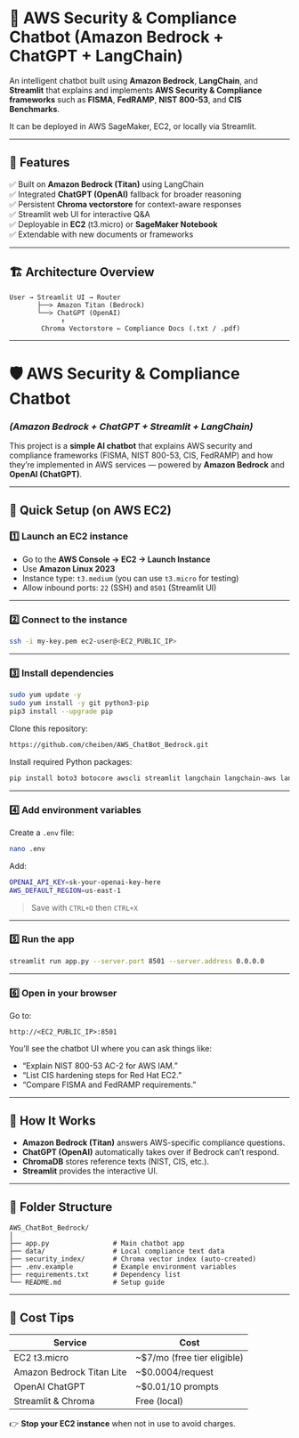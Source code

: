 # 🧠 AWS Security & Compliance Chatbot (Amazon Bedrock + ChatGPT + LangChain)

An intelligent chatbot built using **Amazon Bedrock**, **LangChain**, and **Streamlit** that explains and implements **AWS Security & Compliance frameworks** such as **FISMA**, **FedRAMP**, **NIST 800-53**, and **CIS Benchmarks**.

It can be deployed in AWS SageMaker, EC2, or locally via Streamlit.

---

## 🚀 Features

✅ Built on **Amazon Bedrock (Titan)** using LangChain  
✅ Integrated **ChatGPT (OpenAI)** fallback for broader reasoning  
✅ Persistent **Chroma vectorstore** for context-aware responses  
✅ Streamlit web UI for interactive Q&A  
✅ Deployable in **EC2** (t3.micro) or **SageMaker Notebook**  
✅ Extendable with new documents or frameworks  

---

## 🏗️ Architecture Overview

```text
User → Streamlit UI → Router
       ├──> Amazon Titan (Bedrock)
       └──> ChatGPT (OpenAI)
             ↑
        Chroma Vectorstore ← Compliance Docs (.txt / .pdf)
```
---

# 🛡️ AWS Security & Compliance Chatbot

### *(Amazon Bedrock + ChatGPT + Streamlit + LangChain)*

This project is a **simple AI chatbot** that explains AWS security and compliance frameworks (FISMA, NIST 800-53, CIS, FedRAMP) and how they’re implemented in AWS services — powered by **Amazon Bedrock** and **OpenAI (ChatGPT)**.

---

## 🚀 Quick Setup (on AWS EC2)

### 1️⃣ Launch an EC2 instance

* Go to the **AWS Console → EC2 → Launch Instance**
* Use **Amazon Linux 2023**
* Instance type: `t3.medium` (you can use `t3.micro` for testing)
* Allow inbound ports: `22` (SSH) and `8501` (Streamlit UI)

---

### 2️⃣ Connect to the instance

```bash
ssh -i my-key.pem ec2-user@<EC2_PUBLIC_IP>
```

---

### 3️⃣ Install dependencies

```bash
sudo yum update -y
sudo yum install -y git python3-pip
pip3 install --upgrade pip
```

Clone this repository:

```bash
https://github.com/cheiben/AWS_ChatBot_Bedrock.git
```

Install required Python packages:

```bash
pip install boto3 botocore awscli streamlit langchain langchain-aws langchain-community langchain-chroma chromadb openai python-dotenv
```

---

### 4️⃣ Add environment variables

Create a `.env` file:

```bash
nano .env
```

Add:

```bash
OPENAI_API_KEY=sk-your-openai-key-here
AWS_DEFAULT_REGION=us-east-1
```

> Save with `CTRL+O` then `CTRL+X`

---

### 5️⃣ Run the app

```bash
streamlit run app.py --server.port 8501 --server.address 0.0.0.0
```

---

### 6️⃣ Open in your browser

Go to:

```
http://<EC2_PUBLIC_IP>:8501
```

You’ll see the chatbot UI where you can ask things like:

* “Explain NIST 800-53 AC-2 for AWS IAM.”
* “List CIS hardening steps for Red Hat EC2.”
* “Compare FISMA and FedRAMP requirements.”

---

## 🧠 How It Works

* **Amazon Bedrock (Titan)** answers AWS-specific compliance questions.
* **ChatGPT (OpenAI)** automatically takes over if Bedrock can’t respond.
* **ChromaDB** stores reference texts (NIST, CIS, etc.).
* **Streamlit** provides the interactive UI.

---

## 🪪 Folder Structure

```
AWS_ChatBot_Bedrock/
│
├── app.py                # Main chatbot app
├── data/                 # Local compliance text data
├── security_index/       # Chroma vector index (auto-created)
├── .env.example          # Example environment variables
├── requirements.txt      # Dependency list
└── README.md             # Setup guide
```

---

## 💸 Cost Tips

| Service                   | Cost                        |
| ------------------------- | --------------------------- |
| EC2 t3.micro              | ~$7/mo (free tier eligible) |
| Amazon Bedrock Titan Lite | ~$0.0004/request            |
| OpenAI ChatGPT            | ~$0.01/10 prompts           |
| Streamlit & Chroma        | Free (local)                |

👉 **Stop your EC2 instance** when not in use to avoid charges.

